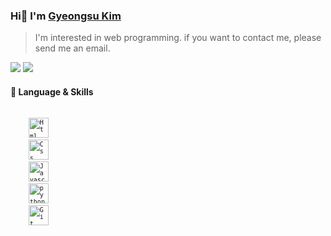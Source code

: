 ### Hi👋 I'm [Gyeongsu Kim](https://gyeongsukim1.github.io/)
> I'm interested in web programming. if you want to contact me, please send me an email.
<p>
  <a href="https://github.com/GyeongSuKim1/" target="_blank"><img src="https://img.shields.io/badge/GyeongSuKim1-181717?style=flat-square&logo=GitHub&logoColor=white"/></a>
  <a href="mailto:rla04722@naver.com" target="_blank"><img src="https://img.shields.io/badge/rla04722@naver.com-brightgreen?style=flat-square&logo=Gmail&logoColor=white"/></a>
</p>

#### 🎨 Language & Skills
<code>
	<code><img alt="Html" src="https://user-images.githubusercontent.com/47416686/92299565-4d548280-ef8e-11ea-800d-86b5c28fbcdc.png" width="32"></code>
	<code><img alt="Css" src="https://user-images.githubusercontent.com/47416686/92299858-2ea3bb00-ef91-11ea-8d20-c6561b1ef711.png" width="32"></code>
	<code><img alt="Javascript" src="https://user-images.githubusercontent.com/26512984/88481835-aba64280-cf98-11ea-80a7-c6c5ae3a1235.jpg" width="32"></code>
	<code><img alt="python" src="https://user-images.githubusercontent.com/61134850/173356476-cf67c47b-d937-429f-bccf-cc29e3d3c914.png" width="32"></code>
	<code><img alt="Git" src="https://user-images.githubusercontent.com/26512984/88481839-ad700600-cf98-11ea-8168-e795e299b730.png" width="32"></code>
